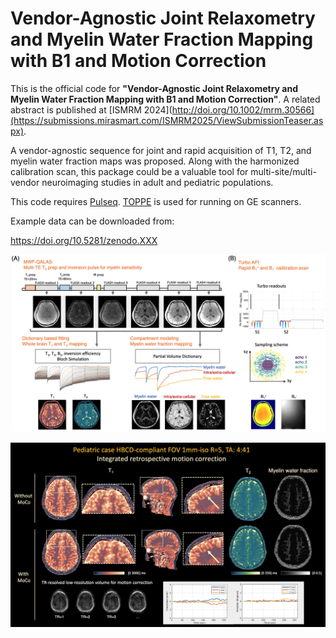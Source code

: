 # Vendor-Agnostic Joint Relaxometry and Myelin Water Fraction Mapping with B1 and Motion Correction

This is the official code for **"Vendor-Agnostic Joint Relaxometry and Myelin Water Fraction Mapping with B1 and Motion Correction"**.
A related abstract is published at [ISMRM 2024](http://doi.org/10.1002/mrm.30566](https://submissions.mirasmart.com/ISMRM2025/ViewSubmissionTeaser.aspx).

A vendor-agnostic sequence for joint and rapid acquisition of T1, T2, and myelin water fraction maps was proposed. Along with the harmonized calibration scan, this package could be a valuable tool for multi-site/multi-vendor neuroimaging studies in adult and pediatric populations.

This code requires [Pulseq](https://github.com/pulseq). [TOPPE](https://toppemri.github.io/) is used for running on GE scanners.

Example data can be downloaded from:

https://doi.org/10.5281/zenodo.XXX

![Alt text](figure/overview.png?raw=true "MWF-QALAS")

![Alt text](figure/pediatric.png?raw=true "pediatric")
